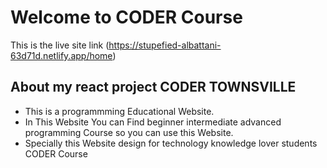 # Welcome to CODER Course

This is the live site link (https://stupefied-albattani-63d71d.netlify.app/home)


## About my react project CODER TOWNSVILLE
- This is a programmming Educational Website.
- In This Website You can Find beginner intermediate advanced programming Course so you can use this Website.
- Specially this Website design for technology knowledge lover students
CODER Course